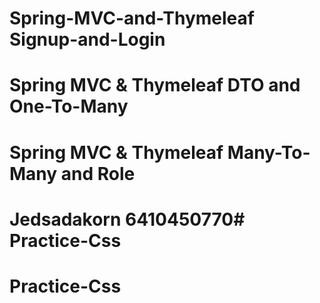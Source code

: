 # Spring-MVC-and-Thymeleaf Signup-and-Login
# Spring MVC & Thymeleaf DTO and One-To-Many
# Spring MVC & Thymeleaf Many-To-Many and Role

# Jedsadakorn 6410450770# Practice-Css
# Practice-Css
